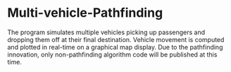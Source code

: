# Multi-vehicle-Pathfinding
The program simulates multiple vehicles picking up passengers and dropping them off at their final destination.  Vehicle movement is computed and plotted in real-time on a graphical map display.  Due to the pathfinding innovation, only non-pathfinding algorithm code will be published at this time.
